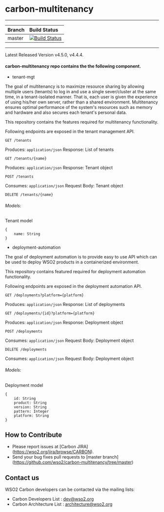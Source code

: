 # carbon-multitenancy

---

|  Branch | Build Status |
| :------------ |:-------------
| master      | [![Build Status](https://wso2.org/jenkins/job/carbon-multitenancy/badge/icon)](https://wso2.org/jenkins/job/carbon-multitenancy) |


---

Latest Released Version v4.5.0, v4.4.4.

#### carbon-multitenancy repo contains the the following component.

* tenant-mgt

The goal of multitenancy is to maximize resource sharing by allowing multiple users (tenants) to log in and use a single sever/cluster at the same time, in a tenant-isolated manner. That is, each user is given the experience of using his/her own server, rather than a shared environment. Multitenancy ensures optimal performance of the system's resources such as memory and hardware and also secures each tenant's personal data.

This repository contains the features required for multitenancy functionality.

Following endpoints are exposed in the tenant management API.

```    
GET /tenants
```
Produces: `application/json`
Response: List of tenants
    
```
GET /tenants/{name}
```
Produces: `application/json`
Response: Tenant object
```
POST /tenants
```
Consumes: `application/json`
Request Body: Tenant object
    
```
DELETE /tenants/{name}
```

###### Models:

Tenant model
```
{
    name: String
}
```

* deployment-automation

The goal of deployment automation is to provide easy to use API which can be used to deploy WSO2 products in a containerized environment.

This repository contains featured required for deployment automation functionality.

Following endpoints are exposed in the deployment automation API.

```
GET /deployments?platform={platform}
```

Produces: `application/json`
Response: List of deployments

```
GET /deployments/{id}?platform={platform}
```

Produces: `application/json`
Response: Deployment object

```
POST /deployments
```

Consumes: `application/json`
Request Body: Deployment object 

```
DELETE /deployments
```

Consumes: `application/json`
Request Body: Deployment object

###### Models:

Deployment model
```
{
    id: String
    product: String
    version: String
    pattern: Integer
    platform: String
}
```

## How to Contribute
* Please report issues at [Carbon JIRA] (https://wso2.org/jira/browse/CARBON).
* Send your bug fixes pull requests to [master branch] (https://github.com/wso2/carbon-multitenancy/tree/master)

## Contact us
WSO2 Carbon developers can be contacted via the mailing lists:

* Carbon Developers List : dev@wso2.org
* Carbon Architecture List : architecture@wso2.org
